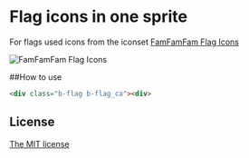 Flag icons in one sprite
==========
For flags used icons from the iconset [FamFamFam Flag Icons](http://www.famfamfam.com/lab/icons/flags/)

![FamFamFam Flag Icons](http://www.famfamfam.com/lab/icons/flags/flags_preview_large.png)

##How to use
```html
<div class="b-flag b-flag_ca"><div>
```


## License
[The MIT license](LICENSE)
